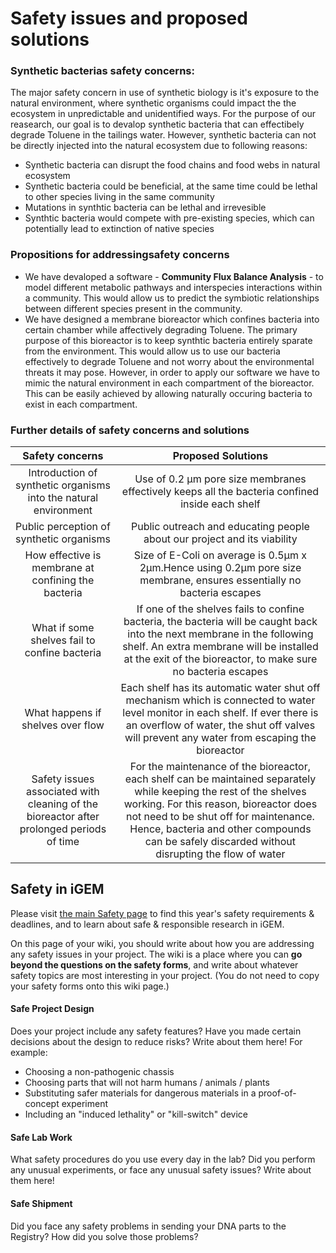 # Safety issues and proposed solutions

### Synthetic bacterias safety concerns:
The major safety concern in use of synthetic biology is it's exposure to the natural environment, where synthetic organisms could impact the the ecosystem in unpredictable and unidentified ways. For the purpose of our reasearch, our goal is to devalop synthetic bacteria that can effectibely degrade Toluene in the tailings water. However, synthetic bacteria can not be directly injected into the natural ecosystem due to following reasons:
* Synthetic bacteria can disrupt the food chains and food webs in natural ecosystem
* Synthetic bacteria could be beneficial, at the same time could be lethal to other species living in the same community
* Mutations in synthtic bacteria can be lethal and irrevesible
* Synthtic bacteria would compete with pre-existing species, which can potentially lead to extinction of native species

### Propositions for addressingsafety concerns
* We have devaloped a software - __Community Flux Balance Analysis__ - to model different metabolic pathways and interspecies interactions within a community. This would allow us to predict the symbiotic relationships between different species present in the community.
* We have designed a membrane bioreactor which confines bacteria into certain chamber while affectively degrading Toluene. The primary purpose of this bioreactor is to keep synthtic bacteria entirely sparate from the environment. This would allow us to use our bacteria effectively to degrade Toluene and not worry about the environmental threats it may pose. However, in order to apply our software we have to mimic the natural environment in each compartment of the bioreactor. This can be easily achieved by allowing naturally occuring bacteria to exist in each compartment.

### Further details of safety concerns and solutions
|                                     Safety concerns                                      |                                                                                                                                            Proposed Solutions                                                                                                                                            |
|:----------------------------------------------------------------------------------------:|:--------------------------------------------------------------------------------------------------------------------------------------------------------------------------------------------------------------------------------------------------------------------------------------------------------:|
|             Introduction of synthetic organisms into the natural environment             |                                                                                                     Use of 0.2 µm pore size membranes effectively keeps all the bacteria confined inside each shelf                                                                                                      |
|                         Public perception of synthetic organisms                         |                                                                                                                 Public outreach and educating people about our project and its viability                                                                                                                 |
|                   How effective is membrane at confining the bacteria                    |                                                                                          Size of E-Coli on average is 0.5µm x 2µm.Hence using 0.2µm pore size membrane, ensures essentially no bacteria escapes                                                                                          |
|                      What if some shelves fail to confine bacteria                       |                                   If one of the shelves fails to confine bacteria, the bacteria will be caught back into the next membrane in the following shelf. An extra membrane will be installed at the exit of the bioreactor, to make sure no bacteria escapes                                   |
|                            What happens if shelves over flow                             |                                      Each shelf has its automatic water shut off mechanism which is connected to water level monitor in each shelf. If ever there is an overflow of water, the shut off valves will prevent any water from escaping the bioreactor                                       |
| Safety issues associated with cleaning of the bioreactor after prolonged periods of time | For the maintenance of the bioreactor, each shelf can be maintained separately while keeping the rest of the shelves working. For this reason, bioreactor does not need to be shut off for maintenance. Hence, bacteria and other compounds can be safely discarded without disrupting the flow of water |






## Safety in iGEM

Please visit [the main Safety page](http://2015.igem.org/Safety) to find this
year's safety requirements & deadlines, and to learn about safe & responsible
research in iGEM.

On this page of your wiki, you should write about how you are addressing any
safety issues in your project. The wiki is a place where you can **go beyond the
questions on the safety forms**, and write about whatever safety topics are most
interesting in your project. (You do not need to copy your safety forms onto
this wiki page.)

#### Safe Project Design

Does your project include any safety features? Have you made certain decisions
about the design to reduce risks? Write about them here! For example:

* Choosing a non-pathogenic chassis
* Choosing parts that will not harm humans / animals / plants
* Substituting safer materials for dangerous materials in a proof-of-concept experiment
* Including an "induced lethality" or "kill-switch" device

#### Safe Lab Work

What safety procedures do you use every day in the lab? Did you perform any
unusual experiments, or face any unusual safety issues? Write about them here!

#### Safe Shipment

Did you face any safety problems in sending your DNA parts to the Registry? How
did you solve those problems?
